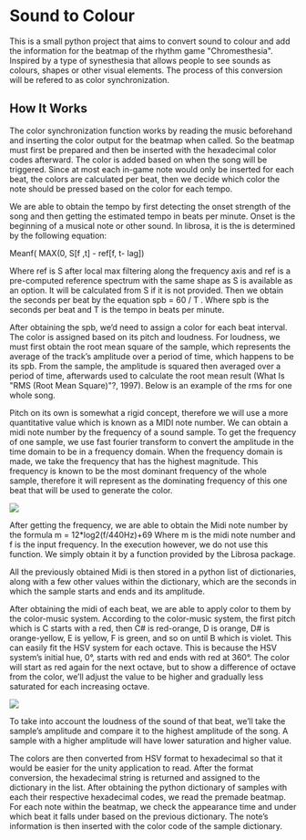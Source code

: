 
# **Sound to Colour**
This is a small python project that aims to convert sound to colour and add the information for the beatmap of the rhythm game "Chromesthesia". Inspired by a type of synesthesia that allows people to see sounds as colours, shapes or other visual elements. The process of this conversion will be refered to as color synchronization.

## How It Works

The color synchronization function works by reading the music beforehand and inserting the color output for the beatmap when called. So the beatmap must first be prepared and then be inserted with the hexadecimal color codes afterward. The color is added based on when the song will be triggered. Since at most each in-game note would only be inserted for each beat, the colors are calculated per beat, then we decide which color the note should be pressed based on the color for each tempo.


We are able to obtain the tempo by first detecting the onset strength of the song and then getting the estimated tempo in beats per minute. Onset is the beginning of a musical note or other sound. In librosa, it is the is determined by the following equation:

  

Meanf( MAX(0, S[f ,t] - ref[f, t- lag])

  

Where ref is S after local max filtering along the frequency axis and ref is a pre-computed reference spectrum with the same shape as S is available as an option. It will be calculated from S if it is not provided. Then we obtain the seconds per beat by the equation spb = 60 / T . Where spb is the seconds per beat and T is the tempo in beats per minute.

  

After obtaining the spb, we’d need to assign a color for each beat interval. The color is assigned based on its pitch and loudness. For loudness, we must first obtain the root mean square of the sample, which represents the average of the track’s amplitude over a period of time, which happens to be its spb. From the sample, the amplitude is squared then averaged over a period of time, afterwards used to calculate the root mean result (What Is "RMS (Root Mean Square)"?, 1997). Below is an example of the rms for one whole song.

  
  

Pitch on its own is somewhat a rigid concept, therefore we will use a more quantitative value which is known as a MIDI note number. We can obtain a midi note number by the frequency of a sound sample. To get the frequency of one sample, we use fast fourier transform to convert the amplitude in the time domain to be in a frequency domain. When the frequency domain is made, we take the frequency that has the highest magnitude. This frequency is known to be the most dominant frequency of the whole sample, therefore it will represent as the dominating frequency of this one beat that will be used to generate the color.

  

![](https://lh3.googleusercontent.com/4ZVI1k0seTydP_TVJsdl1sIImCz3Q-e8uhJYpXeomNG4SFOAbQZ5qPi0eWO2gMAwYC3ydd6z8zr_4qZBPQrA5YiOIr2KjmqESw3E-NeALA_UPBtnlE-ACGRvJgvXjJsrz9I3tTlzCEgfchJgyA)

After getting the frequency, we are able to obtain the Midi note number by the formula m = 12*log2(f/440Hz)+69 Where m is the midi note number and f is the input frequency. In the execution however, we do not use this function. We simply obtain it by a function provided by the Librosa package.

All the previously obtained Midi is then stored in a python list of dictionaries, along with a few other values within the dictionary, which are the seconds in which the sample starts and ends and its amplitude.

After obtaining the midi of each beat, we are able to apply color to them by the color-music system. According to the color-music system, the first pitch which is C starts with a red, then C# is red-orange, D is orange, D# is orange-yellow, E is yellow, F is green, and so on until B which is violet. This can easily fit the HSV system for each octave. This is because the HSV system’s initial hue, 0°, starts with red and ends with red at 360°. The color will start as red again for the next octave, but to show a difference of octave from the color, we’ll adjust the value to be higher and gradually less saturated for each increasing octave.

![](https://lh3.googleusercontent.com/fj_UGTrbAmjizDV1akoXkvQIIiXqHlWIN3RKEoZlMqnlj6h0kURt1OYHt1JKPGIuD1nEMVxe2MmvRmSYw_hZtly3JV9i3Xn84esVELDQ1WHVjn_Ruy7j_hbCBALXcot-A3m4zU3WsNf1PVvazw)

To take into account the loudness of the sound of that beat, we’ll take the sample’s amplitude and compare it to the highest amplitude of the song. A sample with a higher amplitude will have lower saturation and higher value.

The colors are then converted from HSV format to hexadecimal so that it would be easier for the unity application to read. After the format conversion, the hexadecimal string is returned and assigned to the dictionary in the list. After obtaining the python dictionary of samples with each their respective hexadecimal codes, we read the premade beatmap. For each note within the beatmap, we check the appearance time and under which beat it falls under based on the previous dictionary. The note’s information is then inserted with the color code of the sample dictionary.


